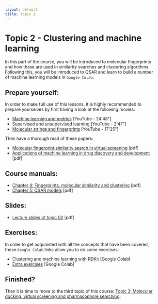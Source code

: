 ```yaml
---
layout: default
title: Topic 2
---
```


# Topic 2 - Clustering and machine learning

In this part of the course, you will be introduced to molecular fingerprints and how these are used in similarity searches and clustering algorithms. Following this, you will be introduced to QSAR and learn to build a number of machine learning models in `Google Colab`.

## Prepare yourself:

In order to make full use of this lessons, it is highly recommended to prepare yourselves by first having a look at the following movies:

- <a href="https://www.youtube.com/watch?v=xK9wHHQfGYA&list=LL&index=1" target="_blank">Machine learning and metrics</a> [YouTube - 24'48"]
- <a href="https://www.youtube.com/watch?v=TJveOYsK6MY" target="_blank">Supervised and unsupervised learning</a> [YouTube - 2'47"]
- <a href="https://www.youtube.com/watch?v=kBk8HbjWwCw" target="_blank">Molecular strings and fingerprints</a> [YouTube - 17'25"]


Then have a thorough read of these papers:

- <a href="/Topic_02/Molecular-fingerprint-similarity-search-in-virtual-screening.pdf" download>Molecular fingerprint similarity search in virtual screening</a> [pdf]
- <a href="/Topic_02/Applications-of-machine-learning-in-drug-discovery-and-development.pdf" download>Applications of machine learning in drug discovery and development</a> [pdf]

## Course manuals:

- <a href="/Topic_02/4-Fingerprints,_molecular_similarity_and_clustering.pdf" download>Chapter 4: Fingerprints, molecular similarity and clustering</a> [pdf]
- <a href="/Topic_02/5-QSAR_models.pdf" download>Chapter 5: QSAR models</a> [pdf]

## Slides:

- <a href="/Topic_02/Slides_02.pdf" download>Lecture slides of topic 02</a> [pdf]

## Exercises:

In order to get acquainted with all the concepts that have been covered, these `Google Colab` links allow you to do some exercises:

- <a href="https://githubtocolab.com/UAMCAntwerpen/2040FBDBIC/blob/master/Topic_02/Clustering_and_machine_learning.ipynb" target="_blank">Clustering and machine learning with RDKit</a> [Google Colab]
- <a href="https://githubtocolab.com/UAMCAntwerpen/2040FBDBIC/blob/master/Topic_02/Topic_02_exercises.ipynb" target="_blank">Extra exercises</a> [Google Colab]


## Finished?

Then it is time to move to the third topic of this course: [Topic 3: Molecular docking, virtual screening and pharmacophore searching](Topic_03.md).
